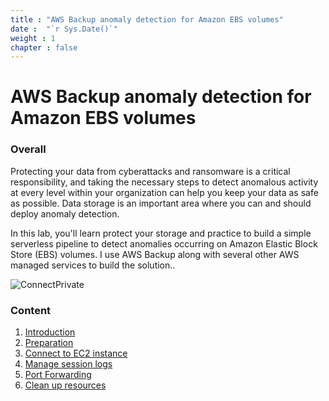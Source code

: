 ```yaml
---
title : "AWS Backup anomaly detection for Amazon EBS volumes"
date :  "`r Sys.Date()`" 
weight : 1 
chapter : false
---
```

# AWS Backup anomaly detection for Amazon EBS volumes

### Overall
 Protecting your data from cyberattacks and ransomware is a critical responsibility, and taking the necessary steps to detect anomalous activity at every level within your organization can help you keep your data as safe as possible. Data storage is an important area where you can and should deploy anomaly detection.

 In this lab, you'll learn protect your storage and practice to build a simple serverless pipeline to detect anomalies occurring on Amazon Elastic Block Store (EBS) volumes. I use AWS Backup along with several other AWS managed services to build the solution.. 

![ConnectPrivate](/images/AWS-Backup-Anomaly-Detection.png) 

### Content
 1. [Introduction ](1-introduce/)
 2. [Preparation](2-prerequiste/)
 3. [Connect to EC2 instance](3-accessibilitytoinstances/)
 4. [Manage session logs](4-s3log/)
 5. [Port Forwarding](5-Portfwd/)
 6. [Clean up resources](6-cleanup/)
